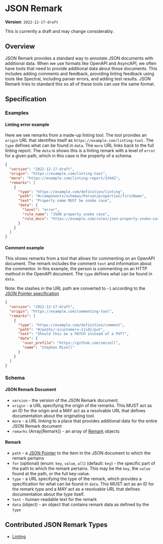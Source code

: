# JSON Remark

**Version**: `2022-12-17-draft`

This is currently a draft and may change considerably.

## Overview

JSON Remark provides a standard way to annotate JSON documents with additional data. When we use formats like OpenAPI and AsyncAPI, we often have tools that need to provide additional data about those documents. This includes adding comments and feedback, providing linting feedback using tools like Spectral, including parser errors, and adding test results. JSON Remark tries to standard this so all of these tools can use the same format.

## Specification

### Examples

#### Linting error example

Here we see remarks from a made-up linting tool. The tool provides an `origin` URL that identifies itself as `https://example.com/linting-tool`. The `type` defines what can be found in `data`. The `more` URL links back to the full linting report. The `data` is shows this is a linting remark with a level of `error` for a given path, which in this case is the property of a schema.

```json
{
  "version": "2022-12-17-draft",
  "origin": "https://example.com/linting-tool",
  "more": "https://example.com/linting-report/33442",
  "remarks": [
    {
      "type": "https://example.com/definition/linting",
      "path": "#/components/schemas/Person/properties/firstName",
      "text": "Property name MUST be snake case",
      "data": {
        "level": "error",
        "rule_name": "JSON property snake case",
        "rule_docs": "https://example.com/rules/json-property-snake-case"
      }
    }
  ]
}
```

#### Comment example

This shows remarks from a tool that allows for commenting on an OpenAPI document. The remark includes the comment `text` and information about the commentor. In this example, the person is commenting on an HTTP method in the OpenAPI document. The `type` defines what can be found in `data`.

Note: the slashes in the URL path are converted to `~1` according to the [JSON Pointer specification](https://www.rfc-editor.org/rfc/rfc6901)

```json
{
  "version": "2022-12-17-draft",
  "origin": "https://example.com/commenting-tool",
  "remarks": [
    {
      "type": "https://example.com/definition/comment",
      "path": "#/paths/~1customers~1{id}/put",
      "text": "Should this be a PATCH instead of a PUT?",
      "data": {
        "user_profile": "https://github.com/smizell",
        "name": "Stephen Mizell"
      }
    }
  ]
}
```

### Schema

#### JSON Remark Document

- `version` - the version of the JSON Remark document.
- `origin` - a URL specifying the origin of the remarks. This MUST act as an ID for the origin and a MAY act as a resolvable URL that defines documentation about the originating tool.
- `more` - a URL linking to a place that provides additional data for the entire JSON Remark document
- `remarks` (Array[Remark]) - an array of [Remark](#Remark) objects

#### Remark

- `path` - a [JSON Pointer](https://www.rfc-editor.org/rfc/rfc6901) to the item in the JSON document to which the remark pertains
- `for` (optional) (enum: `key`, `value`, `all`) (default: `key`) - the specific part of the path to which the remark pertains. This may be the `key`, the `value` found at the path, or the full key-value.
- `type` - a URL specifying the type of the remark, which provides a specification for what can be found in `data`. This MUST act as an ID for the remark type and a MAY act as a resolvable URL that defines documentation about the type itself.
- `text` - human-readable text for the remark
- `data` (object) - an object that contains remark data as defined by the `type`

## Contributed JSON Remark Types

- [Linting](./contrib/linting.md)
